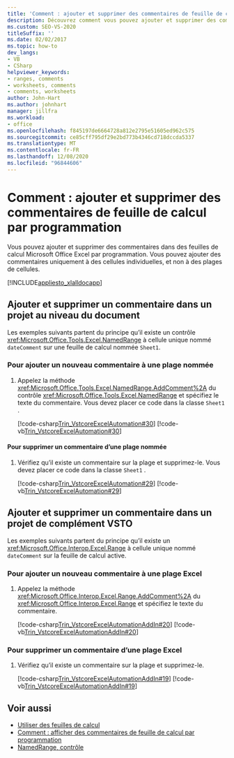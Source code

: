 ```yaml
---
title: 'Comment : ajouter et supprimer des commentaires de feuille de calcul par programmation'
description: Découvrez comment vous pouvez ajouter et supprimer des commentaires par programmation dans Microsoft Office des feuilles de calcul Excel. Vous pouvez uniquement ajouter des commentaires à des cellules uniques, et non à des plages de cellules multiples.
ms.custom: SEO-VS-2020
titleSuffix: ''
ms.date: 02/02/2017
ms.topic: how-to
dev_langs:
- VB
- CSharp
helpviewer_keywords:
- ranges, comments
- worksheets, comments
- comments, worksheets
author: John-Hart
ms.author: johnhart
manager: jillfra
ms.workload:
- office
ms.openlocfilehash: f845197de6664728a812e2795e51605ed962c575
ms.sourcegitcommit: ce85cff795df29e2bd773b4346cd718dccda5337
ms.translationtype: MT
ms.contentlocale: fr-FR
ms.lasthandoff: 12/08/2020
ms.locfileid: "96844606"
---
```

# <a name="how-to-programmatically-add-and-delete-worksheet-comments"></a>Comment : ajouter et supprimer des commentaires de feuille de calcul par programmation
  Vous pouvez ajouter et supprimer des commentaires dans des feuilles de calcul Microsoft Office Excel par programmation. Vous pouvez ajouter des commentaires uniquement à des cellules individuelles, et non à des plages de cellules.

 [!INCLUDE[appliesto_xlalldocapp](../vsto/includes/appliesto-xlalldocapp-md.md)]

## <a name="add-and-delete-a-comment-in-a-document-level-project"></a>Ajouter et supprimer un commentaire dans un projet au niveau du document
 Les exemples suivants partent du principe qu’il existe un contrôle <xref:Microsoft.Office.Tools.Excel.NamedRange> à cellule unique nommé `dateComment` sur une feuille de calcul nommée `Sheet1`.

### <a name="to-add-a-new-comment-to-a-named-range"></a>Pour ajouter un nouveau commentaire à une plage nommée

1. Appelez la méthode <xref:Microsoft.Office.Tools.Excel.NamedRange.AddComment%2A> du contrôle <xref:Microsoft.Office.Tools.Excel.NamedRange> et spécifiez le texte du commentaire. Vous devez placer ce code dans la classe `Sheet1` .

     [!code-csharp[Trin_VstcoreExcelAutomation#30](../vsto/codesnippet/CSharp/Trin_VstcoreExcelAutomationCS/Sheet1.cs#30)]
     [!code-vb[Trin_VstcoreExcelAutomation#30](../vsto/codesnippet/VisualBasic/Trin_VstcoreExcelAutomation/Sheet1.vb#30)]

#### <a name="to-delete-a-comment-from-a-named-range"></a>Pour supprimer un commentaire d’une plage nommée

1. Vérifiez qu’il existe un commentaire sur la plage et supprimez-le. Vous devez placer ce code dans la classe `Sheet1` .

     [!code-csharp[Trin_VstcoreExcelAutomation#29](../vsto/codesnippet/CSharp/Trin_VstcoreExcelAutomationCS/Sheet1.cs#29)]
     [!code-vb[Trin_VstcoreExcelAutomation#29](../vsto/codesnippet/VisualBasic/Trin_VstcoreExcelAutomation/Sheet1.vb#29)]

## <a name="add-and-delete-a-comment-in-a-vsto-add-in-project"></a>Ajouter et supprimer un commentaire dans un projet de complément VSTO
 Les exemples suivants partent du principe qu’il existe un <xref:Microsoft.Office.Interop.Excel.Range> à cellule unique nommé `dateComment` sur la feuille de calcul active.

### <a name="to-add-a-new-comment-to-an-excel-range"></a>Pour ajouter un nouveau commentaire à une plage Excel

1. Appelez la méthode <xref:Microsoft.Office.Interop.Excel.Range.AddComment%2A> du <xref:Microsoft.Office.Interop.Excel.Range> et spécifiez le texte du commentaire.

     [!code-csharp[Trin_VstcoreExcelAutomationAddIn#20](../vsto/codesnippet/CSharp/trin_vstcoreexcelautomationaddin/ThisAddIn.cs#20)]
     [!code-vb[Trin_VstcoreExcelAutomationAddIn#20](../vsto/codesnippet/VisualBasic/trin_vstcoreexcelautomationaddin/ThisAddIn.vb#20)]

### <a name="to-delete-a-comment-from-an-excel-range"></a>Pour supprimer un commentaire d’une plage Excel

1. Vérifiez qu’il existe un commentaire sur la plage et supprimez-le.

     [!code-csharp[Trin_VstcoreExcelAutomationAddIn#19](../vsto/codesnippet/CSharp/trin_vstcoreexcelautomationaddin/ThisAddIn.cs#19)]
     [!code-vb[Trin_VstcoreExcelAutomationAddIn#19](../vsto/codesnippet/VisualBasic/trin_vstcoreexcelautomationaddin/ThisAddIn.vb#19)]

## <a name="see-also"></a>Voir aussi
- [Utiliser des feuilles de calcul](../vsto/working-with-worksheets.md)
- [Comment : afficher des commentaires de feuille de calcul par programmation](../vsto/how-to-programmatically-display-worksheet-comments.md)
- [NamedRange, contrôle](../vsto/namedrange-control.md)
